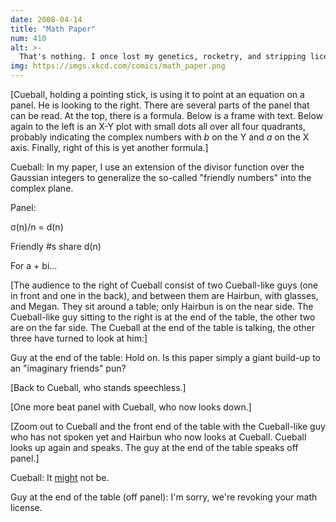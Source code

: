 ```yaml
---
date: 2008-04-14
title: "Math Paper"
num: 410
alt: >-
  That's nothing. I once lost my genetics, rocketry, and stripping licenses in a single incident.
img: https://imgs.xkcd.com/comics/math_paper.png
---
```

[Cueball, holding a pointing stick, is using it to point at an equation on a panel. He is looking to the right. There are several parts of the panel that can be read. At the top, there is a formula. Below is a frame with text. Below again to the left is an X-Y plot with small dots all over all four quadrants, probably indicating the complex numbers with *b* on the Y and *a* on the X axis. Finally, right of this is yet another formula.]

Cueball: In my paper, I use an extension of the divisor function over the Gaussian integers to generalize the so-called "friendly numbers" into the complex plane.

Panel:

σ(n)/n = d(n)

Friendly #s share d(n)

For a + bi...

[The audience to the right of Cueball consist of two Cueball-like guys (one in front and one in the back), and between them are Hairbun, with glasses, and Megan. They sit around a table; only Hairbun is on the near side. The Cueball-like guy sitting to the right is at the end of the table, the other two are on the far side. The Cueball at the end of the table is talking, the other three have turned to look at him:]

Guy at the end of the table: Hold on. Is this paper simply a giant build-up to an "imaginary friends" pun?

[Back to Cueball, who stands speechless.]

[One more beat panel with Cueball, who now looks down.]

[Zoom out to Cueball and the front end of the table with the Cueball-like guy who has not spoken yet and Hairbun who now looks at Cueball. Cueball looks up again and speaks. The guy at the end of the table speaks off panel.]

Cueball: It <u>might</u> not be.

Guy at the end of the table (off panel): I'm sorry, we're revoking your math license.